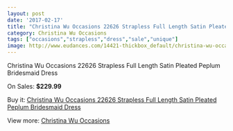 ```yaml
---
layout: post
date: '2017-02-17'
title: "Christina Wu Occasions 22626 Strapless Full Length Satin Pleated Peplum Bridesmaid Dress"
category: Christina Wu Occasions
tags: ["occasions","strapless","dress","sale","unique"]
image: http://www.eudances.com/14421-thickbox_default/christina-wu-occasions-22626-strapless-full-length-satin-pleated-peplum-bridesmaid-dress.jpg
---
```

Christina Wu Occasions 22626 Strapless Full Length Satin Pleated Peplum Bridesmaid Dress

On Sales: **$229.99**
<a href="https://www.eudances.com/en/christina-wu-occasions/4324-christina-wu-occasions-22626-strapless-full-length-satin-pleated-peplum-bridesmaid-dress.html"><amp-img layout="responsive" width="600" height="600" src="//www.eudances.com/14421-thickbox_default/christina-wu-occasions-22626-strapless-full-length-satin-pleated-peplum-bridesmaid-dress.jpg" alt="Christina Wu Occasions 22626 Strapless Full Length Satin Pleated Peplum Bridesmaid Dress 0" /></a>
<a href="https://www.eudances.com/en/christina-wu-occasions/4324-christina-wu-occasions-22626-strapless-full-length-satin-pleated-peplum-bridesmaid-dress.html"><amp-img layout="responsive" width="600" height="600" src="//www.eudances.com/14422-thickbox_default/christina-wu-occasions-22626-strapless-full-length-satin-pleated-peplum-bridesmaid-dress.jpg" alt="Christina Wu Occasions 22626 Strapless Full Length Satin Pleated Peplum Bridesmaid Dress 1" /></a>
<a href="https://www.eudances.com/en/christina-wu-occasions/4324-christina-wu-occasions-22626-strapless-full-length-satin-pleated-peplum-bridesmaid-dress.html"><amp-img layout="responsive" width="600" height="600" src="//www.eudances.com/14423-thickbox_default/christina-wu-occasions-22626-strapless-full-length-satin-pleated-peplum-bridesmaid-dress.jpg" alt="Christina Wu Occasions 22626 Strapless Full Length Satin Pleated Peplum Bridesmaid Dress 2" /></a>
<a href="https://www.eudances.com/en/christina-wu-occasions/4324-christina-wu-occasions-22626-strapless-full-length-satin-pleated-peplum-bridesmaid-dress.html"><amp-img layout="responsive" width="600" height="600" src="//www.eudances.com/14424-thickbox_default/christina-wu-occasions-22626-strapless-full-length-satin-pleated-peplum-bridesmaid-dress.jpg" alt="Christina Wu Occasions 22626 Strapless Full Length Satin Pleated Peplum Bridesmaid Dress 3" /></a>

Buy it: [Christina Wu Occasions 22626 Strapless Full Length Satin Pleated Peplum Bridesmaid Dress](https://www.eudances.com/en/christina-wu-occasions/4324-christina-wu-occasions-22626-strapless-full-length-satin-pleated-peplum-bridesmaid-dress.html "Christina Wu Occasions 22626 Strapless Full Length Satin Pleated Peplum Bridesmaid Dress")

View more: [Christina Wu Occasions](https://www.eudances.com/en/59-christina-wu-occasions "Christina Wu Occasions")